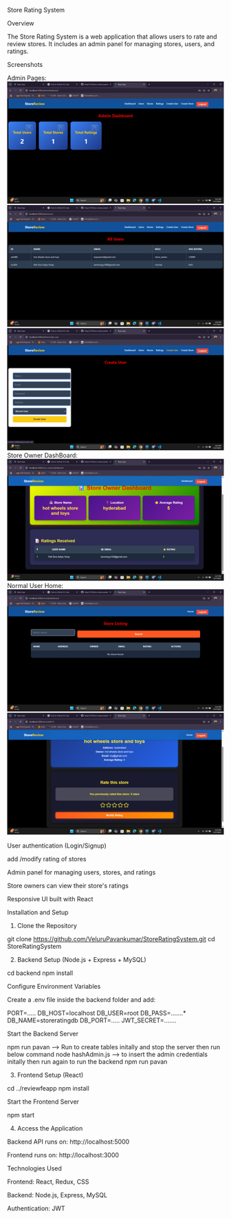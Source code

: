 Store Rating System

Overview

The Store Rating System is a web application that allows users to rate and review stores. It includes an admin panel for managing stores, users, and ratings.

Screenshots

Admin Pages:
![Admin DashBoard1](screenshots/Screenshot%20(135).png)
![Admin DashBoard2](screenshots/Screenshot%20(136).png)
![Admin DashBoard3](screenshots/Screenshot%20(137).png)
Store Owner DashBoard:
![StoreOwner DashBoard3](screenshots/Screenshot%20(138).png)
Normal User Home:
![User1](screenshots/Screenshot%20(131).png)
![User2](screenshots/Screenshot%20(132).png)



User authentication (Login/Signup)

add /modify rating of stores

Admin panel for managing users, stores, and ratings

Store owners can view their store's ratings

Responsive UI built with React

Installation and Setup

1. Clone the Repository

git clone https://github.com/VeluruPavankumar/StoreRatingSystem.git
cd StoreRatingSystem

2. Backend Setup (Node.js + Express + MySQL)

cd backend
npm install


Configure Environment Variables

Create a .env file inside the backend folder and add:

PORT=.....
DB_HOST=localhost
DB_USER=root
DB_PASS=.......*
DB_NAME=storeratingdb
DB_PORT=.....
JWT_SECRET=.......


Start the Backend Server

npm run pavan --> Run to create tables initally and stop the server then run below command
node hashAdmin.js --> to insert the admin credentials initally
then run again to run the backend
npm run pavan 

3. Frontend Setup (React)

cd ../reviewfeapp
npm install

Start the Frontend Server

npm start

4. Access the Application

Backend API runs on: http://localhost:5000

Frontend runs on: http://localhost:3000

Technologies Used

Frontend: React, Redux, CSS

Backend: Node.js, Express, MySQL

Authentication: JWT
